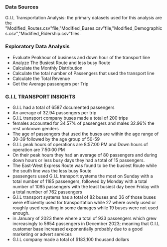 
### Data Sources
G.I.L Transportation Analysis: the primary datasets used for this analysis are the "Modified_Routes.csv"file,"Modified_Buses.csv"file,"Modified_Demographics.csv","Modified_Ridership.csv"files.
 
### Exploratory Data Analysis

-	Evaluate Peakhour of business and down hour of the transport line
-	Analyze The Busiest Route and less busy Route
-	Calculate the Monthly Distribution
-	Calculate the total number of Passengers that used the transport line
-	Calculate the Total Revenue
-	Get the Average passengers per Trip
  
### G.I.L TRANSPORT INSIGHTS
-  G.I.L had a total of 6587 documented passengers 
-  An average of 32.94 passengers per trip
-  G.I.L transport company buses made a total of 200 trips
-  females accounted for 34.57% of passengers and males 32.96% the rest unknown genders
- The age of passengers that used the buses are within the age range of 30-39 followed by the age group of 50-59 
- G.I.L peak hours of operations are 8:57:00 PM and Down hours of operation are 7:50:00 PM 
- On their peak  hours they had an average of 80 passengers and during down hours or less busy days they had a total of 15 passengers.
- The East-West Express Route was found to be the busiest Route while the south line was the less busy Route
- passengers used G.I.L transport systems the most on Sunday with a total number of 1185 passengers, followed by Monday with a total number of 1085 passengers with the least busiest day been Friday with a total number of 762 passengers
- G.I.L transport systems has a total of 82 buses and 36 of those buses were efficiently used for transportation while 27 where overly used or roughly used resulting in some damages while 19 buses were not used enough.
- in January of 2023 there where a total of 933 passengers which grew increasingly to 5654 passengers in December 2023; meaning that G.I.L customer base increased exponentially probably due to a good marketing or advert services 
- G.I.L company made a total of $183,100 thousand dollars 
